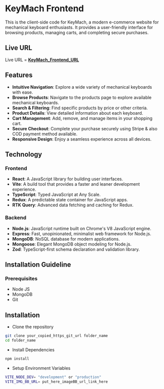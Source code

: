 
# KeyMach Frontend

This is the client-side code for KeyMach, a modern e-commerce website for mechanical keyboard enthusiasts. It provides a user-friendly interface for browsing products, managing carts, and completing secure purchases.

## Live URL

Live URL = **[KeyMach_Frontend_URL](#)**

## Features

- **Intuitive Navigation**: Explore a wide variety of mechanical keyboards with ease.
- **Browse Products**: Navigate to the products page to explore available mechanical keyboards.
- **Search & Filtering**: Find specific products by price or other criteria.
- **Product Details**: View detailed information about each keyboard.
- **Cart Management**: Add, remove, and manage items in your shopping cart.
- **Secure Checkout**: Complete your purchase securely using Stripe & also COD payment method available.
- **Responsive Design**: Enjoy a seamless experience across all devices.

## Technology
### Frontend
- **React**: A JavaScript library for building user interfaces.
- **Vite**: A build tool that provides a faster and leaner development experience.
- **TypeScript**: Typed JavaScript at Any Scale.
- **Redux**: A predictable state container for JavaScript apps.
- **RTK Query**: Advanced data fetching and caching for Redux.
### Backend
 - **Node.js**: JavaScript runtime built on Chrome's V8 JavaScript engine.
 - **Express**: Fast, unopinionated, minimalist web framework for Node.js.
 - **MongoDB**: NoSQL database for modern applications.
 - **Mongoose**: Elegant MongoDB object modeling for Node.js.
 - **Zod**: TypeScript-first schema declaration and validation library.


## Installation Guideline
### Prerequisites
- Node JS
- MongoDB 
- Git 

## Installation 
- Clone the repository
```bash
git clone your_copied_https_git_url folder_name
cd folder_name
```


- Install Dependencies
``` bash
npm install
```

- Setup Environment Variables

``` bash
VITE_NODE_DEV= "development" or "production"
VITE_IMG_BB_URL= put_here_imageBB_url_link_here

```
